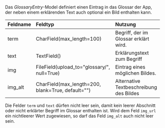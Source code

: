 Das *GlossaryEntry*-Model definiert einen Eintrag in das Glossar der App, der neben einem erklärenden Text auch optional ein Bild enthalten kann.

| Feldname | Feldtyp | Nutzung |
| :--- | :--- | :--- |
| term | CharField(max_length=100) | Begriff, der im Glossar erklärt wird. |
| text | TextField() | Erklärungstext zum Begriff |
| img | FileField(upload_to="glossary/", null=True) | Eintrag eines möglichen Bildes. |
| img_alt | CharField(max_length=200, blank=True, default="") | Alternative Textbeschreibung des Bildes |

Die Felder `term` und `text` dürfen nicht leer sein, damit kein leerer Abschnitt oder nicht erklärter Begriff im 
Glossar enthalten ist. Wird dem Feld `img_url` ein nichtleerer Wert zugewiesen, so darf das Feld `img_alt` auch 
nicht leer sein.
